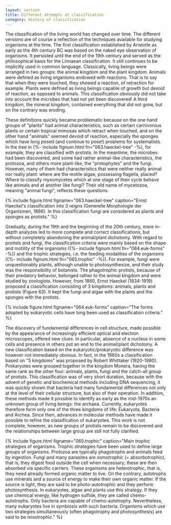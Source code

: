 ```yaml
---
layout: section
title: Different attempts at classification
category: History of classification
---
```

The classification of the living world has changed over time. The different versions are of course a reflection of the techniques available for studying organisms at the time. The first classification established by Aristotle as early as the 4th century BC was based on the naked eye observation of organisms. It persisted until the end of the 19th century and served as the philosophical basis for the Linnaean classification. It still continues to be implicitly used in common language. Classically, living beings were arranged in two groups: the animal kingdom and the plant kingdom. Animals were defined as living organisms endowed with reactions. That is to say that when they were touched, they showed a reaction, of retraction for example. Plants were defined as living beings capable of growth but devoid of reaction, as opposed to animals. This classification obviously did not take into account the microbes that had not yet been discovered! A third kingdom, the mineral kingdom, contained everything that did not grow, but on the contrary was eroding.

These definitions quickly became problematic because on the one hand groups of "plants" had animal characteristics, such as certain carnivorous plants or certain tropical mimosas which retract when touched, and on the other hand "animals" seemed devoid of reaction, especially the sponges which have long posed (and continue to pose!) problems for systematists. In the tree in {%- include fignum.html fn="063.haeckel-tree" -%}, for example, they are classified with protists. In the meantime, the microbes had been discovered, and some had rather animal-like characteristics, the protozoa, and others more plant-like, the "protophytes" and the fungi. However, many of them had characteristics that were neither really animal nor really plant: where are the motile algae, possessing flagella, placed? Where to classify myxomycetes which at one stage of their cycle behave like animals and at another like fungi? Their old name of mycetozoa, meaning "animal fungi", reflects these questions.


<a id = "haeckel-tree"></a>
{% include figure.html figname="063.haeckel-tree" caption="Ernst Haeckel's classification into 3 reigns (Generelle Morphologie der Organismen, 1866). In this classification fungi are considered as plants and sponges as protists." %}

Gradually, during the 19th and the beginning of the 20th century, more in-depth analyzes led to more complete and correct classifications, but without completely abandoning the animal/plant dichotomy. With regard to protists and fungi, the classification criteria were mainly based on the shape and motility of the organisms ({%- include fignum.html fn="064.euk-forms" -%}) and the trophic strategies, i.e. the feeding modalities of the organisms ({%- include fignum.html fn="065.trophic" -%}). For example, fungi were unquestionably plants, although unable to photosynthesize, and their study was the responsibility of botanists. The phagotrophic protists, because of their predatory behavior, belonged rather to the animal kingdom and were studied by zoologists. However, from 1860, Ernst Haeckel (1834-1919) proposed a classification consisting of 3 kingdoms: animals, plants and protists (Figure 63). It kept the fungi and algae with the plants and the sponges with the protists.


<a id = "euk-forms"></a>
{% include figure.html figname="064.euk-forms" caption="The forms adopted by eukaryotic cells have long been used as classification criteria." %}


The discovery of fundamental differences in cell structure, made possible by the appearance of increasingly efficient optical and electron microscopes, offered new clues. In particular, absence of a nucleus in some cells and presence in others put an end to the animal/plant dichotomy. A new classification based on the eukaryotic/prokaryotic difference was however not immediately obvious. In fact, in the 1960s a classification based on "5 kingdoms" was proposed by Robert Whittaker (1920-1980). Prokaryotes were grouped together in the kingdom Monera, having the same rank as the other four: animals, plants, fungi and the catch-all group of protists. This classification was of very short duration, because with the advent of genetic and biochemical methods including DNA sequencing, it was quickly shown that bacteria had many fundamental differences not only at the level of their cellular structure, but also of their operation. In addition, these methods made it possible to identify as early as the mid-1970s an unknown group of living beings: the archaea. Currently, eukaryotes therefore form only one of the three kingdoms of life: Eukaryota, Bacteria and Archea. Since then, advances in molecular methods have made it possible to refine the classification of eukaryotes. This work is not complete, however, as new groups of protists remain to be discovered and the relationships between large group are still not fully clarified.

{% include figure.html figname="065.trophic" caption="Main trophic strategies of organisms. Trophic strategies have been used to define large groups of organisms. Protozoa are typically phagotrophs and animals feed by ingestion. Fungi and many parasites are osmotrophic (= absorbotrophic), that is, they digest food outside the cell when necessary; these are then absorbed via specific carriers. These organisms are heterotrophic, that is, they need already formed organic matter to live. On the contrary, autotrophs use minerals and a source of energy to make their own organic matter. If the source is light, they are said to be photo-autotrophic and they perform photosynthesis. In eukaryotes, algae and plants use this strategy. If they use chemical energy, like hydrogen sulfide, they are called chemo-autotrophs. Only bacteria are capable of chemo-autotrophy. Nevertheless, many eukaryotes live in symbiosis with such bacteria. Organisms which use two strategies simultaneously (often phagotrophy and photosynthesis) are said to be mixotrophic." %}



